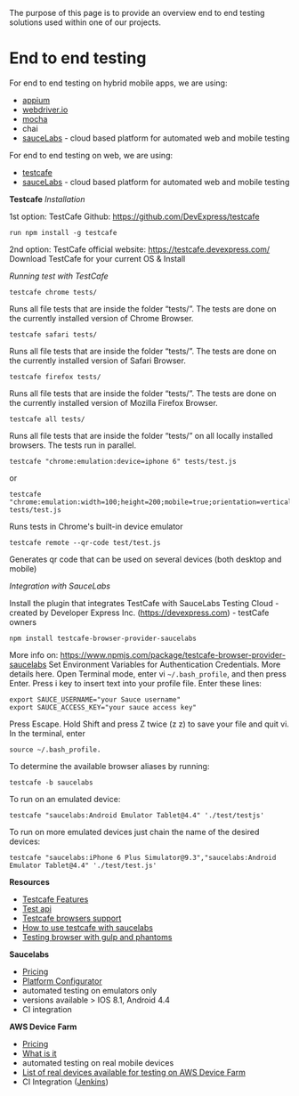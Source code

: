 The purpose of this page is to provide an overview end to end testing solutions used within one of our projects.

# End to end testing

For end to end testing on hybrid mobile apps, we are using:
* [appium](http://appium.io/)
* [webdriver.io](http://webdriver.io/)
* [mocha](https://mochajs.org/)
* chai
* [sauceLabs](https://saucelabs.com/enterprise#automated-testing-platform) - cloud based platform for automated web and mobile testing

For end to end testing on web, we are using: 
* [testcafe](http://devexpress.github.io/testcafe/)
* [sauceLabs](https://saucelabs.com/enterprise#automated-testing-platform) - cloud based platform for automated web and mobile testing

**Testcafe**
*Installation*

1st option: TestCafe Github: https://github.com/DevExpress/testcafe
```
run npm install -g testcafe
```

2nd option: TestCafe official website: https://testcafe.devexpress.com/
Download TestCafe for your current OS & Install

*Running test with TestCafe*
```
testcafe chrome tests/
```
Runs all file tests that are inside the folder “tests/”. The tests are done on the currently installed version of Chrome Browser.

```
testcafe safari tests/
```
Runs all file tests that are inside the folder “tests/”. The tests are done on the currently installed version of Safari Browser.

```
testcafe firefox tests/
```
Runs all file tests that are inside the folder “tests/”. The tests are done on the currently installed version of Mozilla Firefox Browser.

```
testcafe all tests/
```
Runs all file tests that are inside the folder “tests/” on all locally installed browsers. The tests run in parallel.

```
testcafe "chrome:emulation:device=iphone 6" tests/test.js
```
or
```
testcafe "chrome:emulation:width=100;height=200;mobile=true;orientation=vertical;touch=true" tests/test.js
```
Runs tests in Chrome's built-in device emulator

```
testcafe remote --qr-code test/test.js
```
Generates qr code that can be used on several devices (both desktop and mobile)

*Integration with SauceLabs*

Install the plugin that integrates TestCafe with SauceLabs Testing Cloud -  created by Developer Express Inc. (https://devexpress.com) - testCafe owners
```
npm install testcafe-browser-provider-saucelabs
```

More info on: https://www.npmjs.com/package/testcafe-browser-provider-saucelabs
Set Environment Variables for Authentication Credentials. More details here.
Open Terminal mode, enter vi `~/.bash_profile`, and then press Enter.
Press i key to insert text into your profile file.
Enter these lines:

```
export SAUCE_USERNAME="your Sauce username"
export SAUCE_ACCESS_KEY="your sauce access key"
```

Press Escape.
Hold Shift and press Z twice (z z) to save your file and quit vi.
In the terminal, enter 
```
source ~/.bash_profile.
```

To determine the available browser aliases by running:
```
testcafe -b saucelabs
```

To run on an emulated device:
```
testcafe "saucelabs:Android Emulator Tablet@4.4" './test/testjs'
```

To run on more emulated devices just chain the name of the desired devices:
```
testcafe "saucelabs:iPhone 6 Plus Simulator@9.3","saucelabs:Android Emulator Tablet@4.4" './test/test.js'
```

**Resources**
* [Testcafe Features](https://vs.componentsource.com/product/testcafe/features)
* [Test api](http://devexpress.github.io/testcafe/documentation/test-api/)
* [Testcafe browsers support](https://docs.devexpress.com/TestCafeStudio/400191/concepts/browsers)
* [How to use testcafe with saucelabs](https://devexpress.github.io/testcafe/documentation/guides/continuous-integration/travis-and-sauce-labs.html)
* [Testing browser with gulp and phantoms](http://blog.silicak.es/2016-07-07-testing-browser-gulp-phantomJS-mocha-istanbul)

**Saucelabs**
* [Pricing](https://saucelabs.com/pricing)
* [Platform Configurator](https://wiki.saucelabs.com/display/DOCS/Platform+Configurator#/)
* automated testing on emulators only
* versions available > IOS 8.1, Android 4.4
* CI integration

**AWS Device Farm**
* [Pricing](https://aws.amazon.com/device-farm/pricing/)
* [What is it](https://docs.aws.amazon.com/devicefarm/latest/developerguide/welcome.html)
* automated testing on real mobile devices
* [List of real devices available for testing on AWS Device Farm](http://awsdevicefarm.info/)
* CI Integration ([Jenkins](https://github.com/awslabs/aws-device-farm-jenkins-plugin/blob/master/README.md))
